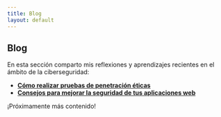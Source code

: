 ```yaml
---
title: Blog
layout: default
---
```


## Blog

En esta sección comparto mis reflexiones y aprendizajes recientes en el ámbito de la ciberseguridad:

- **[Cómo realizar pruebas de penetración éticas](blog/penetration-testing.md)**
- **[Consejos para mejorar la seguridad de tus aplicaciones web](blog/web-security.md)**

¡Próximamente más contenido!
